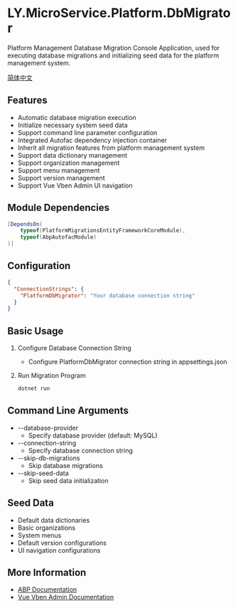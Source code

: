# LY.MicroService.Platform.DbMigrator

Platform Management Database Migration Console Application, used for executing database migrations and initializing seed data for the platform management system.

[简体中文](./README.md)

## Features

* Automatic database migration execution
* Initialize necessary system seed data
* Support command line parameter configuration
* Integrated Autofac dependency injection container
* Inherit all migration features from platform management system
* Support data dictionary management
* Support organization management
* Support menu management
* Support version management
* Support Vue Vben Admin UI navigation

## Module Dependencies

```csharp
[DependsOn(
    typeof(PlatformMigrationsEntityFrameworkCoreModule),
    typeof(AbpAutofacModule)
)]
```

## Configuration

```json
{
  "ConnectionStrings": {
    "PlatformDbMigrator": "Your database connection string"
  }
}
```

## Basic Usage

1. Configure Database Connection String
   * Configure PlatformDbMigrator connection string in appsettings.json

2. Run Migration Program
   ```bash
   dotnet run
   ```

## Command Line Arguments

* --database-provider
  * Specify database provider (default: MySQL)
* --connection-string
  * Specify database connection string
* --skip-db-migrations
  * Skip database migrations
* --skip-seed-data
  * Skip seed data initialization

## Seed Data

* Default data dictionaries
* Basic organizations
* System menus
* Default version configurations
* UI navigation configurations

## More Information

* [ABP Documentation](https://docs.abp.io)
* [Vue Vben Admin Documentation](https://doc.vvbin.cn/)

